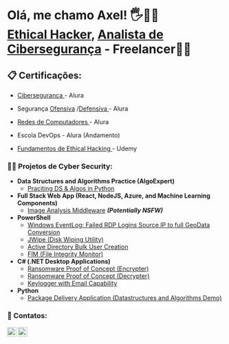 <h1>Olá, me chamo Axel! 🖐️📎💾 <br/><a href="https://github.com/axlfranklin">Ethical Hacker</a>, <a href="https://www.linkedin.com/in/axlfranklin/">Analista de Cibersegurança</a>
<b>
  - Freelancer🕵️‍♂️</b>
</h1>
<h2>📋 Certificações:</h2>

 <c> 
   
  - <a href="https://cursos.alura.com.br/degree/certificate/0c139c72-d024-4140-85ee-2a2e6469d9fc?lang=pt_BR">Cibersegurança </a> - Alura
  - Segurança <a href="https://cursos.alura.com.br/degree/certificate/5f2f9f1e-d688-4147-a8cd-6a51c4eb7464?lang=pt_BR">Ofensiva</a> /<a   href="https://cursos.alura.com.br/degree/certificate/d8283679-f990-4444-86ea-720f0e3f77a0?lang=pt_BR">Defensiva </a> - Alura

  - <a href="https://cursos.alura.com.br/degree/certificate/aac795d5-6dc9-4873-bbf6-c373ad84be87">Redes de Computadores </a> - Alura
 
  - Escola DevOps - Alura (Andamento)
    
  - <a href="https://www.udemy.com/certificate/UC-e16c67cb-8cf3-4c64-a9b7-bed8ba0e1b20/"> Fundamentos de Ethical Hacking </a> - Udemy
    
 
</c>


<h3>👨‍💻 Projetos de Cyber Security:</h3>

- <b>Data Structures and Algorithms Practice (AlgoExpert)</b>
  - [Praciting DS & Algos in Python](link)
- <b>Full Stack Web App (React, NodeJS, Azure, and Machine Learning Components)</b>
  - [Image Analysis Middleware](link) <b><i>(Potentially NSFW)</b></i>
- <b>PowerShell</b>
  - [Windows EventLog: Failed RDP Logins Source IP to full GeoData Conversion](.)
  - [JWipe (Disk Wiping Utility)](.)
  - [Active Directory Bulk User Creation](.)
  - [FIM (File Integrity Monitor)](.)
- <b>C# (.NET Desktop Applications)</b>
  - [Ransomware Proof of Concept (Encrypter)](.)
  - [Ransomware Proof of Concept (Decrypter)](.)
  - [Keylogger with Email Capability](.)
- <b>Python</b>
  - [Package Delivery Application (Datastructures and Algorithms Demo)](.)

<h3> 🤳 Contatos:</h3>

[<img align="left" alt="axlfranklin | YouTube" width="22px" src="https://cdn.jsdelivr.net/npm/simple-icons@v3/icons/youtube.svg" />][youtube]
[<img align="left" alt="axlfranklin | LinkedIn" width="22px" src="https://cdn.jsdelivr.net/npm/simple-icons@v3/icons/linkedin.svg" />][linkedin]

[youtube]: https://www.youtube.com/channel/UC1R-8NoNBB6t42x3QzmwiwA
[linkedin]: www.linkedin.com/in/axlfranklin

